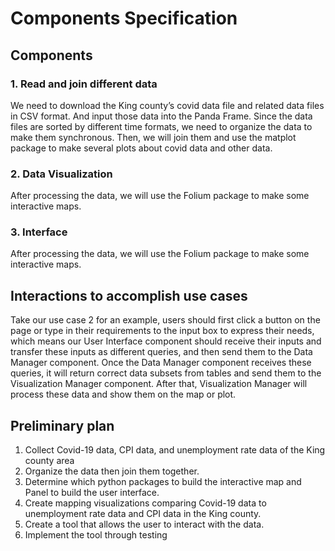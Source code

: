 # Components Specification
## Components
### 1. Read and join different data
We need to download the King county’s covid data file and related data files in CSV format. And input those data into the Panda Frame. Since the data files are sorted by different time formats, we need to organize the data to make them synchronous. Then, we will join them and use the matplot package to make several plots about covid data and other data.
### 2. Data Visualization
After processing the data, we will use the Folium package to make some interactive maps.
### 3. Interface
After processing the data, we will use the Folium package to make some interactive maps.
## Interactions to accomplish use cases
Take our use case 2 for an example, users should first click a button on the page or type in their requirements to the input box to express their needs, which means our User Interface component should receive their inputs and transfer these inputs as different queries, and then send them to the Data Manager component. Once the Data Manager component receives these queries, it will return correct data subsets from tables and send them to the Visualization Manager component. After that, Visualization Manager will process these data and show them on the map or plot.  
## Preliminary plan
1. Collect Covid-19 data, CPI data, and unemployment rate data of the King county area
2. Organize the data then join them together.  
3. Determine which python packages to build the interactive map and Panel to build the user interface.  
4. Create mapping visualizations comparing Covid-19 data to unemployment rate data and CPI data in the King county.  
5. Create a tool that allows the user to interact with the data.  
6. Implement the tool through testing  